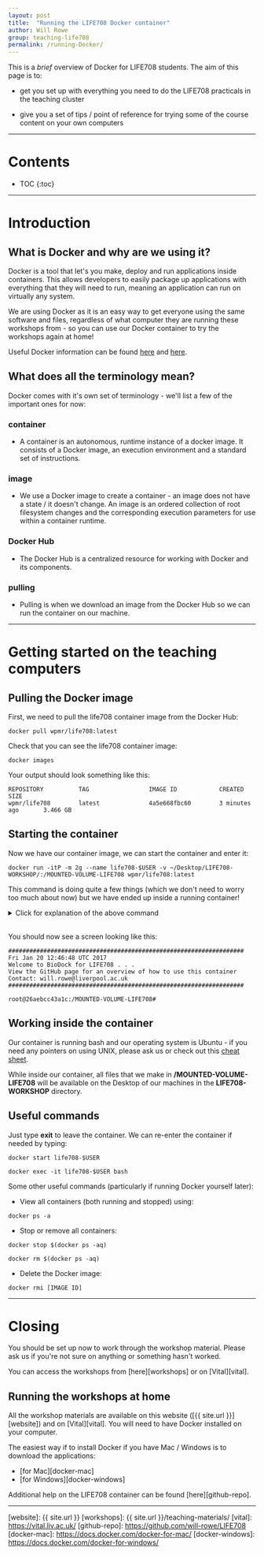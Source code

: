 ```yaml
---
layout: post
title:  "Running the LIFE708 Docker container"
author: Will Rowe
group: teaching-life708
permalink: /running-Docker/
---
```


This is a *brief* overview of Docker for LIFE708 students. The aim of this page is to:

 * get you set up with everything you need to do the LIFE708 practicals in the teaching cluster

 * give you a set of tips / point of reference for trying some of the course content on your own computers

---

<h1>Contents</h1>

* TOC
{:toc}

---

# Introduction

## What is Docker and why are we using it?

Docker is a tool that let's you make, deploy and run applications inside containers. This allows developers to easily package up applications with everything that they will need to run, meaning an application can run on virtually any system.

We are using Docker as it is an easy way to get everyone using the same software and files, regardless of what computer they are running these workshops from - so you can use our Docker container to try the workshops again at home!

Useful Docker information can be found [here][docker-1] and [here][docker-2].


## What does all the terminology mean?

Docker comes with it's own set of terminology - we'll list a few of the important ones for now:

### container

 * A container is an autonomous, runtime instance of a docker image. It consists of a Docker image, an execution environment and a standard set of instructions.

### image

 * We use a Docker image to create a container - an image does not have a state / it doesn't change. An image is an ordered collection of root filesystem changes and the corresponding execution parameters for use within a container runtime.

### Docker Hub

 * The Docker Hub is a centralized resource for working with Docker and its components.

### pulling

 * Pulling is when we download an image from the Docker Hub so we can run the container on our machine.


---

# Getting started on the teaching computers

## Pulling the Docker image

First, we need to pull the life708 container image from the Docker Hub:

```
docker pull wpmr/life708:latest
```

Check that you can see the life708 container image:

```
docker images
```

Your output should look something like this:

```
REPOSITORY          TAG                 IMAGE ID            CREATED             SIZE
wpmr/life708        latest              4a5e668fbc60        3 minutes ago       3.466 GB
```

## Starting the container

Now we have our container image, we can start the container and enter it:

```
docker run -itP -m 2g --name life708-$USER -v ~/Desktop/LIFE708-WORKSHOP/:/MOUNTED-VOLUME-LIFE708 wpmr/life708:latest
```

This command is doing quite a few things (which we don't need to worry too much about now) but we have ended up inside a running container!

<details style="cursor: pointer;">
<summary>Click for explanation of the above command</summary>
<br />
<p>-i = keep STDIN open even if not attached</p>
<p>-t = allocate a pseudo-tty</p>
<p>-P = publish all exposed ports to the host interfaces</p>
<p>-m = memory limit (2gb)</p>
<p>--name = name for container at runtime (easy to use for later exec commands)</p>
<p>-v = bind mount a volume (for data transfer etc. between container and host machine)</p>
<p>--rm = makes container ephemeral (not used in the above command but useful to keep things tidy)</p>

</details>
<br />

You should now see a screen looking like this:

```
###################################################################
Fri Jan 20 12:46:48 UTC 2017
Welcome to BioDock for LIFE708 . . .
View the GitHub page for an overview of how to use this container
Contact: will.rowe@liverpool.ac.uk
###################################################################

root@26aebcc43a1c:/MOUNTED-VOLUME-LIFE708#
```

## Working inside the container

Our container is running bash and our operating system is Ubuntu - if you need any pointers on using UNIX, please ask us or check out this [cheat sheet][cheat sheet].

While inside our container, all files that we make in **/MOUNTED-VOLUME-LIFE708** will be available on the Desktop of our machines in the **LIFE708-WORKSHOP** directory.


## Useful commands

Just type **exit** to leave the container. We can re-enter the container if needed by typing:

```
docker start life708-$USER

docker exec -it life708-$USER bash
```

Some other useful commands (particularly if running Docker yourself later):

 * View all containers (both running and stopped) using:

```
docker ps -a
```

 * Stop or remove all containers:

```
docker stop $(docker ps -aq)

docker rm $(docker ps -aq)
```

 * Delete the Docker image:

```
docker rmi [IMAGE ID]
```

---

# Closing

You should be set up now to work through the workshop material. Please ask us if you're not sure on anything or something hasn't worked.

You can access the workshops from [here][workshops] or on [Vital][vital].


## Running the workshops at home

All the workshop materials are available on this website ([{{ site.url }}][website]) and on [Vital][vital]. You will need to have Docker installed on your computer.

The easiest way if to install Docker if you have Mac / Windows is to download the applications:

* [for Mac][docker-mac]
* [for Windows][docker-windows]

Additional help on the LIFE708 container can be found [here][github-repo].


---

[docker-1]: https://en.wikipedia.org/wiki/Docker_(software)
[docker-2]: https://www.docker.com/what-docker
[cheat sheet]: http://www.rain.org/~mkummel/unix.html
[website]: {{ site.url }}
[workshops]: {{ site.url }}/teaching-materials/
[vital]: https://vital.liv.ac.uk/
[github-repo]: https://github.com/will-rowe/LIFE708
[docker-mac]: https://docs.docker.com/docker-for-mac/
[docker-windows]: https://docs.docker.com/docker-for-windows/
